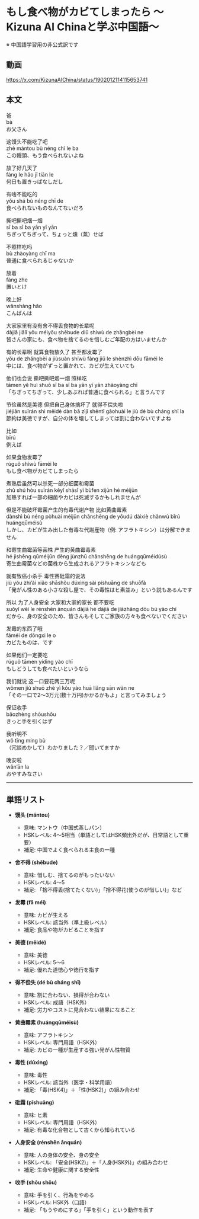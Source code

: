 # もし食べ物がカビてしまったら 〜Kizuna AI Chinaと学ぶ中国語〜
※ 中国語学習用の非公式訳です

## 動画
https://x.com/KizunaAIChina/status/1902012114115653741

## 本文

爸  
bà  
お父さん  

这馒头不能吃了吧  
zhè mántou bù néng chī le ba  
この饅頭、もう食べられないよね  

放了好几天了  
fàng le hǎo jǐ tiān le  
何日も置きっぱなしだし  

有啥不能吃的  
yǒu shá bù néng chī de  
食べられないものなんてないだろ  

撕吧撕吧烟一烟  
sī ba sī ba yān yī yān  
ちぎってちぎって、ちょっと燻（蒸）せば  

不照样吃吗  
bù zhàoyàng chī ma  
普通に食べられるじゃないか  

放着  
fàng zhe  
置いとけ  

晚上好  
wǎnshàng hǎo  
こんばんは  

大家家里有没有舍不得丢食物的长辈呢  
dàjiā jiālǐ yǒu méiyǒu shěbude diū shíwù de zhǎngbèi ne  
皆さんの家にも、食べ物を捨てるのを惜しむご年配の方はいませんか  

有的长辈啊 就算食物放久了 甚至都发霉了  
yǒu de zhǎngbèi a jiùsuàn shíwù fàng jiǔ le shènzhì dōu fāméi le  
中には、食べ物がずっと置かれて、カビが生えていても  

他们也会说 撕吧撕吧烟一烟 照样吃  
tāmen yě huì shuō sī ba sī ba yān yī yān zhàoyàng chī  
「ちぎってちぎって、少しあぶれば普通に食べられる」と言うんです  

节俭虽然是美德 但把自己身体搞坏了 就得不偿失啦  
jiéjiǎn suīrán shì měidé dàn bǎ zìjǐ shēntǐ gǎohuài le jiù dé bù cháng shī la  
節約は美徳ですが、自分の体を壊してしまっては割に合わないですよね  

比如  
bǐrú  
例えば  

如果食物发霉了  
rúguǒ shíwù fāméi le  
もし食べ物がカビてしまったら  

煮熟后虽然可以杀死一部分细菌和霉菌  
zhǔ shú hòu suīrán kěyǐ shāsǐ yī bùfen xìjūn hé méijūn  
加熱すれば一部の細菌やカビは死滅するかもしれませんが  

但是不能破坏霉菌产生的有毒代谢产物 比如黄曲霉素  
dànshì bù néng pòhuài méijūn chǎnshēng de yǒudú dàixiè chǎnwù bǐrú huángqūméisù  
しかし、カビが生み出した有毒な代謝産物（例: アフラトキシン）は分解できません  

和寄生曲霉菌等菌株 产生的黄曲霉毒素  
hé jìshēng qūméijūn děng jùnzhū chǎnshēng de huángqūméidúsù  
寄生曲霉菌などの菌株から生成されるアフラトキシンなども  

就有致癌小杀手 毒性赛砒霜的说法  
jiù yǒu zhì’ái xiǎo shāshǒu dúxìng sài píshuāng de shuōfǎ  
「発がん性のある小さな殺し屋で、その毒性はヒ素並み」という説もあるんです  

所以 为了人身安全 大家和大家的家长 都不要吃  
suǒyǐ wèi le rénshēn ānquán dàjiā hé dàjiā de jiāzhǎng dōu bú yào chī  
だから、身の安全のため、皆さんもそしてご家族の方々も食べないでください  

发霉的东西了哦  
fāméi de dōngxi le o  
カビたものは、です  

如果他们一定要吃  
rúguǒ tāmen yídìng yào chī  
もしどうしても食べたいというなら  

我们就说 这一口要花两三万呢  
wǒmen jiù shuō zhè yì kǒu yào huā liǎng sān wàn ne  
「その一口で2〜3万元(数十万円)かかるかもよ」と言ってみましょう  

保证收手  
bǎozhèng shōushǒu  
きっと手を引くはず  

我听明不  
wǒ tīng míng bù  
（冗談めかして）わかりました？／聞いてますか  

晚安啦  
wǎn’ān la  
おやすみなさい  

---

## 単語リスト

* **馒头 (mántou)**  
  - 意味: マントウ（中国式蒸しパン）  
  - HSKレベル: 4〜5相当（単語としてはHSK頻出外だが、日常語として重要）  
  - 補足: 中国でよく食べられる主食の一種  

* **舍不得 (shěbude)**  
  - 意味: 惜しむ、捨てるのがもったいない  
  - HSKレベル: 4〜5  
  - 補足: 「捨不得丢(捨てたくない)」「捨不得花(使うのが惜しい)」など  

* **发霉 (fā méi)**  
  - 意味: カビが生える  
  - HSKレベル: 該当外（準上級レベル）  
  - 補足: 食品や物がカビることを指す  

* **美德 (měidé)**  
  - 意味: 美徳  
  - HSKレベル: 5〜6  
  - 補足: 優れた道徳心や徳行を指す  

* **得不偿失 (dé bù cháng shī)**  
  - 意味: 割に合わない、損得が合わない  
  - HSKレベル: 成語（HSK外）  
  - 補足: 労力やコストに見合わない結果になること  

* **黄曲霉素 (huángqūméisù)**  
  - 意味: アフラトキシン  
  - HSKレベル: 専門用語（HSK外）  
  - 補足: カビの一種が生産する強い発がん性物質  

* **毒性 (dúxìng)**  
  - 意味: 毒性  
  - HSKレベル: 該当外（医学・科学用語）  
  - 補足: 「毒(HSK4)」＋「性(HSK2)」の組み合わせ  

* **砒霜 (pīshuāng)**  
  - 意味: ヒ素  
  - HSKレベル: 専門用語（HSK外）  
  - 補足: 有毒な化合物として古くから知られている  

* **人身安全 (rénshēn ānquán)**  
  - 意味: 人の身体の安全、身の安全  
  - HSKレベル: 「安全(HSK2)」＋「人身(HSK外)」の組み合わせ  
  - 補足: 生命や健康に関する安全性  

* **收手 (shōu shǒu)**  
  - 意味: 手を引く、行為をやめる  
  - HSKレベル: HSK外（口語）  
  - 補足: 「もうやめにする」「手を引く」という動作を表す  
